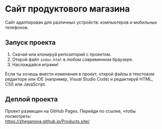 # Сайт продуктового магазина

Сайт адаптирован для различных устройств: компьютеров и мобильных телефонов.

## Запуск проекта
1. Скачай или клонируй репозиторий с проектом.
2. Открой файл `index.html` в любом современном браузере.
3. Наслаждайся играми!

Если ты хочешь внести изменения в проект, открой файлы в текстовом редакторе или IDE (например, Visual Studio Code) и редактируй HTML, CSS или JavaScript.

## Деплой проекта
Проект размещен на GitHub Pages. Перейди по ссылке, чтобы посмотреть:  
https://zheganova.github.io/Products.site/
